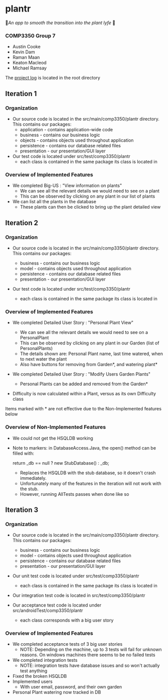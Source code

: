 # plantr 
:seedling:*An app to smooth the transition into the plant lyfe* :seedling:

### COMP3350 Group 7
+ Austin Cooke
+ Kevin Dam
+ Raman Maan
+ Keaton Macleod
+ Michael Ramsay

The [project log](group_log.md) is located in the root directory

## Iteration 1

### Organization
+ Our source code is located in the src/main/comp3350/plantr directory. This contains our packages: 
    + application - contains application-wide code
    + business - contains our business logic
    + objects - contains objects used throughout application
    + persistence - contains our database related files
    + presentation - our presentation/GUI layer
+ Our test code is located under src/test/comp3350/plantr
    + each class is contained in the same package its class is located in

### Overview of Implemented Features
+ We completed Big-US : "View information on plants"
    + We can see all the relevant details we would need to see on a plant
    + This can be observed by clicking on any plant in our list of plants
+ We can list all the plants in the database
    + These plants can then be clicked to bring up the plant detailed view
    
## Iteration 2

### Organization
+ Our source code is located in the src/main/comp3350/plantr directory. This contains our packages:     
    + business - contains our business logic
    + model - contains objects used throughout application
    + persistence - contains our database related files
    + presentation - our presentation/GUI layer   
    
+ Our test code is located under src/test/comp3350/plantr
    + each class is contained in the same package its class is located in

### Overview of Implemented Features
+ We completed Detailed User Story : "Personal Plant View"
    + We can see all the relevant details we would need to see on a PersonalPlant
    + This can be observed by clicking on any plant in our Garden (list of PersonalPlants)   
    + The details shown are: Personal Plant name, last time watered, when to next water the plant
    + Also have buttons for removing from Garden*, and watering plant*
+ We completed Detailed User Story : "Modify Users Garden Plants"
    + Personal Plants can be added and removed from the Garden*   

+ Difficulty is now calculated within a Plant, versus as its own Difficulty class

Items marked with * are not effective due to the Non-Implemented features below
    
### Overview of Non-Implemented Features
+ We could not get the HSQLDB working

+ Note to markers: in DatabaseAccess.Java, the open() method can be filled with: 

    return _db == null ? new StubDatabase() : _db;

    + Replaces the HSQLDB with the stub database, so it doesn't crash immediately. 
    + Unfortunately many of the features in the iteration will not work with the stub. 
    + However, running AllTests passes when done like so

## Iteration 3

### Organization
+ Our source code is located in the src/main/comp3350/plantr directory. This contains our packages:     
    + business - contains our business logic
    + model - contains objects used throughout application
    + persistence - contains our database related files
    + presentation - our presentation/GUI layer   
    
+ Our unit test code is located under src/test/comp3350/plantr
    + each class is contained in the same package its class is located in
+ Our integration test code is located in src/test/comp3350/plantr
+ Our acceptance test code is located under src/androidTest/comp3350/plantr
    + each class corresponds with a big user story

### Overview of Implemented Features
+ We completed acceptance tests of 3 big user stories
    + NOTE: Depending on the machine, up to 3 tests will fail for unknown reasons. On windows machines there seems to be no failed tests
+ We completed integration tests
    + NOTE: integration tests have database issues and so won't actually test anything
+ Fixed the broken HSQLDB  
+ Implemented users
    + With user email, password, and their own garden
+ Personal Plant watering now tracked in DB
